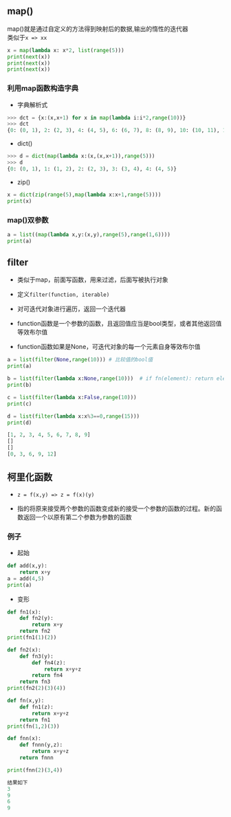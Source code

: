 ## map()

map()就是通过自定义的方法得到映射后的数据,输出的惰性的迭代器  
类似于`x => xx`

```Python
x = map(lambda x: x*2, list(range(5)))
print(next(x))
print(next(x))
print(next(x))
```

### 利用map函数构造字典

- 字典解析式

```Python
>>> dct = {x:(x,x+1) for x in map(lambda i:i*2,range(10))}
>>> dct
{0: (0, 1), 2: (2, 3), 4: (4, 5), 6: (6, 7), 8: (8, 9), 10: (10, 11), 12: (12, 13), 14: (14, 15), 16: (16, 17), 18: (18, 19)}
```

- dict()

```Python
>>> d = dict(map(lambda x:(x,(x,x+1)),range(5)))
>>> d
{0: (0, 1), 1: (1, 2), 2: (2, 3), 3: (3, 4), 4: (4, 5)}
```

- zip()

```Python
x = dict(zip(range(5),map(lambda x:x+1,range(5))))
print(x)
```

### map()双参数

```Python
a = list((map(lambda x,y:(x,y),range(5),range(1,6))))
print(a)
```

## filter

- 类似于map，前面写函数，用来过滤，后面写被执行对象

- 定义`filter(function, iterable)`
- 对可迭代对象进行遍历，返回一个迭代器
- function函数是一个参数的函数，且返回值应当是bool类型，或者其他返回值等效布尔值
- function函数如果是None，可迭代对象的每一个元素自身等效布尔值



```Python
a = list(filter(None,range(10))) # 比较值的bool值  
print(a)

b = list(filter(lambda x:None,range(10)))  # if fn(element): return element
print(b)

c = list(filter(lambda x:False,range(10)))
print(c)

d = list(filter(lambda x:x%3==0,range(15)))
print(d)

[1, 2, 3, 4, 5, 6, 7, 8, 9]
[]
[]
[0, 3, 6, 9, 12]
```

## 柯里化函数

- `z = f(x,y) => z = f(x)(y)`

- 指的将原来接受两个参数的函数变成新的接受一个参数的函数的过程。新的函数返回一个以原有第二个参数为参数的函数

### 例子

- 起始

```Python
def add(x,y):
    return x+y
a = add(4,5)
print(a)
```

- 变形

```Python
def fn1(x):
    def fn2(y):
        return x+y
    return fn2
print(fn1(1)(2))

def fn2(x):
    def fn3(y):
        def fn4(z):
            return x+y+z
        return fn4
    return fn3
print(fn2(2)(3)(4))

def fn(x,y):
    def fn1(z):
        return x+y+z
    return fn1
print(fn(1,2)(3))

def fnn(x):
    def fnnn(y,z):
        return x+y+z
    return fnnn

print(fnn(2)(3,4))

结果如下
3
9
6
9
```

